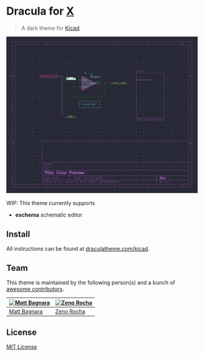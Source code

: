 # Dracula for [X](http://link-to-x.com)

> A dark theme for [Kicad](https://kicad-pcb.org/).

![Screenshot](./screenshot.png)

WIP: This theme currently supports
* **eschema** schematic editor

## Install

All instructions can be found at [draculatheme.com/kicad](https://draculatheme.com/kicad).

## Team

This theme is maintained by the following person(s) and a bunch of [awesome contributors](https://github.com/dracula/template/graphs/contributors).

[![Matt Bagnara](https://avatars0.githubusercontent.com/u/11695670?s=460&u=25822dd2d7446bd31c46102cbc239815f49c9876&v=4)](https://github.com/bagnaram) | [![Zeno Rocha](https://avatars2.githubusercontent.com/u/398893?v=3&s=70)](https://github.com/zenorocha)
--- | ---
[Matt Bagnara](https://github.com/bagnaram) | [Zeno Rocha](https://github.com/zenorocha)

## License

[MIT License](./LICENSE)

